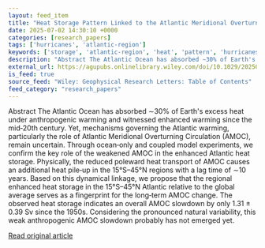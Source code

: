 ```yaml
---
layout: feed_item
title: "Heat Storage Pattern Linked to the Atlantic Meridional Overturning Circulation Slowdown"
date: 2025-07-02 14:30:10 +0000
categories: [research_papers]
tags: ['hurricanes', 'atlantic-region']
keywords: ['storage', 'atlantic-region', 'heat', 'pattern', 'hurricanes']
description: "Abstract The Atlantic Ocean has absorbed ∼30% of Earth's excess heat under anthropogenic warming and witnessed enhanced warming since the mid‐20th century"
external_url: https://agupubs.onlinelibrary.wiley.com/doi/10.1029/2025GL116801?af=R
is_feed: true
source_feed: "Wiley: Geophysical Research Letters: Table of Contents"
feed_category: "research_papers"
---
```


Abstract The Atlantic Ocean has absorbed ∼30% of Earth's excess heat under anthropogenic warming and witnessed enhanced warming since the mid‐20th century. Yet, mechanisms governing the Atlantic warming, particularly the role of Atlantic Meridional Overturning Circulation (AMOC), remain uncertain. Through ocean‐only and coupled model experiments, we confirm the key role of the weakened AMOC in the enhanced Atlantic heat storage. Physically, the reduced poleward heat transport of AMOC causes an additional heat pile‐up in the 15°S–45°N regions with a lag time of ∼10 years. Based on this dynamical linkage, we propose that the regional enhanced heat storage in the 15°S–45°N Atlantic relative to the global average serves as a fingerprint for the long‐term AMOC change. The observed heat storage indicates an overall AMOC slowdown by only 1.31 ± 0.39 Sv since the 1950s. Considering the pronounced natural variability, this weak anthropogenic AMOC slowdown probably has not emerged yet.

[Read original article](https://agupubs.onlinelibrary.wiley.com/doi/10.1029/2025GL116801?af=R)

